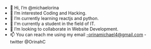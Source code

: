 - 👋 Hi, I’m @michaelorina
- 👀 I’m interested Coding and Hacking.
- 🌱 I’m currently learning reactjs and python.
- 🌱 I'm currently a student in the field of IT.
- 💞️ I’m looking to collaborate in Website Development.
- 📫 You can reach me using my email -orinamichael4@gmail.com - twitter @OrinahC

<!---
michaelorina/michaelorina is a ✨ special ✨ repository because its `README.md` (this file) appears on your GitHub profile.
You can click the Preview link to take a look at your changes.
--->
